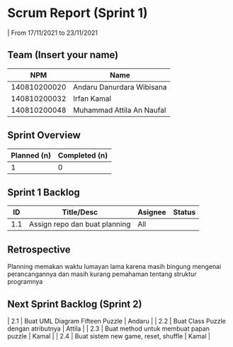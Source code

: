 # Scrum Report (Sprint 1)
| From 17/11/2021 to 23/11/2021

## Team (Insert your name)
| NPM           | Name        |
| ------------- |-------------|
| 140810200020  | Andaru Danurdara Wibisana    |
| 140810200032  | Irfan Kamal    |
| 140810200048  | Muhammad Attila An Naufal |
## Sprint Overview
| Planned (n)   | Completed (n) |
| ------------- |-------------- |
| 1             | 0             |

## Sprint 1 Backlog

| ID  | Title/Desc | Asignee | Status |
| --- | ---------- | ------- | ------ |
| 1.1 | Assign repo dan buat planning | All | 

## Retrospective 

Planning memakan waktu lumayan lama karena masih bingung mengenai perancangannya dan masih kurang pemahaman tentang struktur programnya

## Next Sprint Backlog (Sprint 2)
| 2.1 | Buat UML Diagram Fifteen Puzzle | Andaru | 
| 2.2 | Buat Class Puzzle dengan atributnya | Attila | 
| 2.3 | Buat method untuk membuat papan puzzle | Kamal | 
| 2.4 | Buat sistem new game, reset, shuffle | Kamal | 
